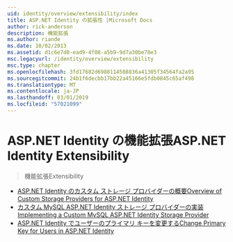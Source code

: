 ```yaml
---
uid: identity/overview/extensibility/index
title: ASP.NET Identity の拡張性 |Microsoft Docs
author: rick-anderson
description: 機能拡張
ms.author: riande
ms.date: 10/02/2013
ms.assetid: d1c6e7d0-ead9-4f08-a5b9-9d7a30be78e3
msc.legacyurl: /identity/overview/extensibility
msc.type: chapter
ms.openlocfilehash: 3fd17682d6988114508836a41305f34564fa2a95
ms.sourcegitcommit: 24b1f6decbb17bb22a45166e5fdb0845c65af498
ms.translationtype: MT
ms.contentlocale: ja-JP
ms.lasthandoff: 03/01/2019
ms.locfileid: "57021099"
---
```

<a name="aspnet-identity-extensibility"></a><span data-ttu-id="ed502-103">ASP.NET Identity の機能拡張</span><span class="sxs-lookup"><span data-stu-id="ed502-103">ASP.NET Identity Extensibility</span></span>
====================
> <span data-ttu-id="ed502-104">機能拡張</span><span class="sxs-lookup"><span data-stu-id="ed502-104">Extensibility</span></span>


- [<span data-ttu-id="ed502-105">ASP.NET Identity のカスタム ストレージ プロバイダーの概要</span><span class="sxs-lookup"><span data-stu-id="ed502-105">Overview of Custom Storage Providers for ASP.NET Identity</span></span>](overview-of-custom-storage-providers-for-aspnet-identity.md)
- [<span data-ttu-id="ed502-106">カスタム MySQL ASP.NET Identity ストレージ プロバイダーの実装</span><span class="sxs-lookup"><span data-stu-id="ed502-106">Implementing a Custom MySQL ASP.NET Identity Storage Provider</span></span>](implementing-a-custom-mysql-aspnet-identity-storage-provider.md)
- [<span data-ttu-id="ed502-107">ASP.NET Identity でユーザーのプライマリ キーを変更する</span><span class="sxs-lookup"><span data-stu-id="ed502-107">Change Primary Key for Users in ASP.NET Identity</span></span>](change-primary-key-for-users-in-aspnet-identity.md)
